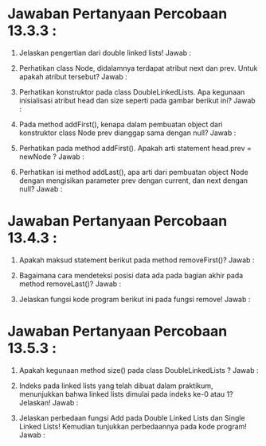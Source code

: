# Jawaban Pertanyaan Percobaan 13.3.3 :
1. Jelaskan pengertian dari double linked lists!
Jawab :

2. Perhatikan class Node, didalamnya terdapat atribut next dan prev. Untuk apakah atribut tersebut?
Jawab :

3. Perhatikan konstruktor pada class DoubleLinkedLists. Apa kegunaan inisialisasi atribut head dan
size seperti pada gambar berikut ini? 
Jawab :

4. Pada method addFirst(), kenapa dalam pembuatan object dari konstruktor class Node prev 
dianggap sama dengan null?
Jawab :

5. Perhatikan pada method addFirst().  Apakah arti statement head.prev = newNode ?
Jawab :

6. Perhatikan isi method addLast(), apa arti dari pembuatan object Node dengan mengisikan 
parameter prev dengan current, dan next dengan null?
Jawab :

# Jawaban Pertanyaan Percobaan 13.4.3 :
1. Apakah maksud statement berikut pada method removeFirst()?
Jawab :

2. Bagaimana cara mendeteksi posisi data ada pada bagian akhir pada method removeLast()?
Jawab :

3. Jelaskan fungsi kode program berikut ini pada fungsi remove! 
Jawab :


# Jawaban Pertanyaan Percobaan 13.5.3 :
1. Apakah kegunaan method size() pada class DoubleLinkedLists ? 
Jawab :

2. Indeks pada linked lists yang telah dibuat dalam praktikum, menunjukkan bahwa linked lists
dimulai pada indeks ke-0 atau 1? Jelaskan!
Jawab :

3. Jelaskan perbedaan fungsi Add pada Double Linked Lists dan Single Linked Lists! Kemudian
tunjukkan perbedaannya pada kode program!
Jawab :

